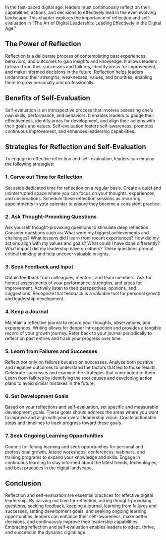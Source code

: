 
In the fast-paced digital age, leaders must continuously reflect on their capabilities, actions, and decisions to effectively lead in the ever-evolving landscape. This chapter explores the importance of reflection and self-evaluation in "The Art of Digital Leadership: Leading Effectively in the Digital Age."

The Power of Reflection
-----------------------

Reflection is a deliberate process of contemplating past experiences, behaviors, and outcomes to gain insights and knowledge. It allows leaders to learn from their successes and failures, identify areas for improvement, and make informed decisions in the future. Reflection helps leaders understand their strengths, weaknesses, values, and priorities, enabling them to grow personally and professionally.

Benefits of Self-Evaluation
---------------------------

Self-evaluation is an introspective process that involves assessing one's own skills, performance, and behaviors. It enables leaders to gauge their effectiveness, identify areas for development, and align their actions with their goals and values. Self-evaluation fosters self-awareness, promotes continuous improvement, and enhances leadership capabilities.

Strategies for Reflection and Self-Evaluation
---------------------------------------------

To engage in effective reflection and self-evaluation, leaders can employ the following strategies:

### 1. Carve out Time for Reflection

Set aside dedicated time for reflection on a regular basis. Create a quiet and uninterrupted space where you can focus on your thoughts, experiences, and observations. Schedule these reflection sessions as recurring appointments in your calendar to ensure they become a consistent practice.

### 2. Ask Thought-Provoking Questions

Ask yourself thought-provoking questions to stimulate deep reflection. Consider questions such as: What were my biggest achievements and challenges? What lessons did I learn from recent experiences? How did my actions align with my values and goals? What could I have done differently? What impact did my leadership have on others? These questions prompt critical thinking and help uncover valuable insights.

### 3. Seek Feedback and Input

Obtain feedback from colleagues, mentors, and team members. Ask for honest assessments of your performance, strengths, and areas for improvement. Actively listen to their perspectives, opinions, and suggestions. Recognize that feedback is a valuable tool for personal growth and leadership development.

### 4. Keep a Journal

Maintain a reflective journal to record your thoughts, observations, and experiences. Writing allows for deeper introspection and provides a tangible record of your growth journey. Refer back to your journal periodically to reflect on past entries and track your progress over time.

### 5. Learn from Failures and Successes

Reflect not only on failures but also on successes. Analyze both positive and negative outcomes to understand the factors that led to those results. Celebrate successes and examine the strategies that contributed to them. Learn from failures by identifying the root causes and developing action plans to avoid similar mistakes in the future.

### 6. Set Development Goals

Based on your reflections and self-evaluation, set specific and measurable development goals. These goals should address the areas where you want to improve and align with your overall leadership vision. Create actionable steps and timelines to track progress toward these goals.

### 7. Seek Ongoing Learning Opportunities

Commit to lifelong learning and seek opportunities for personal and professional growth. Attend workshops, conferences, webinars, and training programs to expand your knowledge and skills. Engage in continuous learning to stay informed about the latest trends, technologies, and best practices in the digital landscape.

Conclusion
----------

Reflection and self-evaluation are essential practices for effective digital leadership. By carving out time for reflection, asking thought-provoking questions, seeking feedback, keeping a journal, learning from failures and successes, setting development goals, and seeking ongoing learning opportunities, leaders can enhance their self-awareness, make better decisions, and continuously improve their leadership capabilities. Embracing reflection and self-evaluation enables leaders to adapt, thrive, and succeed in the dynamic digital age.
